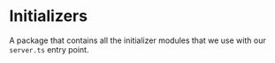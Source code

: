 # Initializers

A package that contains all the initializer modules that we use with our `server.ts` entry point.